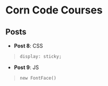 # Corn Code Courses

## Posts

* **Post 8**: CSS
> `display: sticky;`

* **Post 9**: JS
> `new FontFace()`
